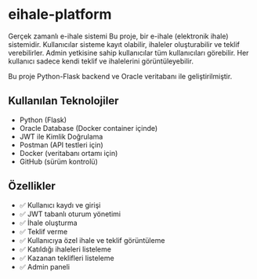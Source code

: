 # eihale-platform
Gerçek zamanlı e-ihale sistemi
Bu proje, bir e-ihale (elektronik ihale) sistemidir. Kullanıcılar sisteme kayıt olabilir, ihaleler oluşturabilir ve teklif verebilirler. Admin yetkisine sahip kullanıcılar tüm kullanıcıları görebilir. Her kullanıcı sadece kendi teklif ve ihalelerini görüntüleyebilir.

Bu proje Python-Flask backend ve Oracle veritabanı ile geliştirilmiştir.

## Kullanılan Teknolojiler

- Python (Flask)
- Oracle Database (Docker container içinde)
- JWT ile Kimlik Doğrulama
- Postman (API testleri için)
- Docker (veritabanı ortamı için)
- GitHub (sürüm kontrolü)

## Özellikler

- ✅ Kullanıcı kaydı ve girişi
- ✅ JWT tabanlı oturum yönetimi
- ✅ İhale oluşturma
- ✅ Teklif verme
- ✅ Kullanıcıya özel ihale ve teklif görüntüleme
- ✅ Katıldığı ihaleleri listeleme
- ✅ Kazanan teklifleri listeleme
- ✅ Admin paneli

